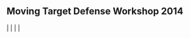 ## Moving Target Defense Workshop 2014


[](http://csis.gmu.edu/MTD2014/slides-mcdaniel-keynote.pdf)| | | |
